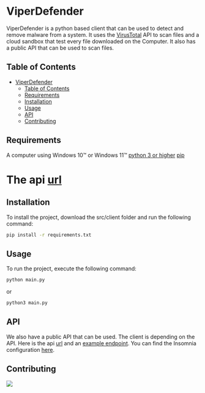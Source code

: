 # ViperDefender
ViperDefender is a python based client that can be used to detect and remove malware from a system. It uses the [VirusTotal]() API to scan files and a cloud sandbox that test every file downloaded on the Computer. It also has a public API that can be used to scan files.

## Table of Contents
- [ViperDefender](#viperdefender)
  - [Table of Contents](#table-of-contents)
  - [Requirements](#requirements)
  - [Installation](#installation)
  - [Usage](#usage)
  - [API](#api)
  - [Contributing](#contributing)

## Requirements
A computer using Windows 10&trade; or Windows 11&trade; 
[python 3 or higher](https://www.python.org/downloads/)
[pip](https://pypi.org/project/pip/)

The api [url](https://viperdefense.azurewebsites.net/api/)
=======
## Installation
To install the project, download the src/client folder and run the following command:
```bash
pip install -r requirements.txt
```

## Usage
To run the project, execute the following command:
```bash
python main.py
```
or
```bash
python3 main.py
```

## API
We also have a public API that can be used.
The client is depending on the API.
Here is the api [url](https://viperdefense.azurewebsites.net/api/) and an [example endpoint](https://viperdefense.azurewebsites.net/api/HttpTrigger2?name=test). You can find the Insomnia configuration [here](https://github.com/Mattherix/ViperDefender/blob/main/src/orchestrator/insomnia.config.json).

## Contributing
<a href="https://github.com/Mattherix/ViperDefender/graphs/contributors">
  <img src="https://contrib.rocks/image?repo=Mattherix/ViperDefender" />
</a>
